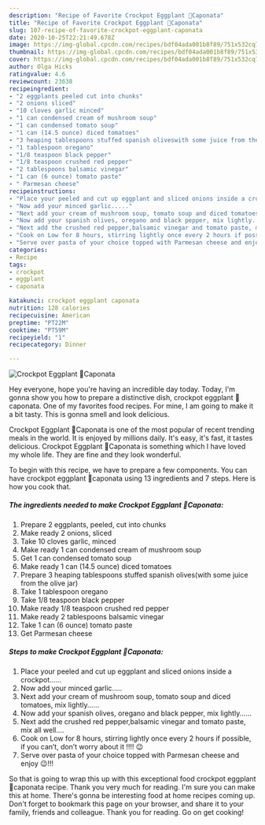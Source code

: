 ```yaml
---
description: "Recipe of Favorite Crockpot Eggplant 🍆Caponata"
title: "Recipe of Favorite Crockpot Eggplant 🍆Caponata"
slug: 107-recipe-of-favorite-crockpot-eggplant-caponata
date: 2020-10-25T22:21:49.678Z
image: https://img-global.cpcdn.com/recipes/bdf04ada001b8f89/751x532cq70/crockpot-eggplant-🍆caponata-recipe-main-photo.jpg
thumbnail: https://img-global.cpcdn.com/recipes/bdf04ada001b8f89/751x532cq70/crockpot-eggplant-🍆caponata-recipe-main-photo.jpg
cover: https://img-global.cpcdn.com/recipes/bdf04ada001b8f89/751x532cq70/crockpot-eggplant-🍆caponata-recipe-main-photo.jpg
author: Olga Hicks
ratingvalue: 4.6
reviewcount: 23638
recipeingredient:
- "2 eggplants peeled cut into chunks"
- "2 onions sliced"
- "10 cloves garlic minced"
- "1 can condensed cream of mushroom soup"
- "1 can condensed tomato soup"
- "1 can (14.5 ounce) diced tomatoes"
- "3 heaping tablespoons stuffed spanish oliveswith some juice from the olive jar"
- "1 tablespoon oregano"
- "1/8 teaspoon black pepper"
- "1/8 teaspoon crushed red pepper"
- "2 tablespoons balsamic vinegar"
- "1 can (6 ounce) tomato paste"
- " Parmesan cheese"
recipeinstructions:
- "Place your peeled and cut up eggplant and sliced onions inside a crockpot......"
- "Now add your minced garlic....."
- "Next add your cream of mushroom soup, tomato soup and diced tomatoes, mix lightly......"
- "Now add your spanish olives, oregano and black pepper, mix lightly......"
- "Next add the crushed red pepper,balsamic vinegar and tomato paste, mix all well...."
- "Cook on Low for 8 hours, stirring lightly once every 2 hours if possible, if you can’t, don’t worry about it !!!! 😉"
- "Serve over pasta of your choice topped with Parmesan cheese and enjoy 😉!!!"
categories:
- Recipe
tags:
- crockpot
- eggplant
- caponata

katakunci: crockpot eggplant caponata 
nutrition: 128 calories
recipecuisine: American
preptime: "PT22M"
cooktime: "PT59M"
recipeyield: "1"
recipecategory: Dinner

---
```



![Crockpot Eggplant 🍆Caponata](https://img-global.cpcdn.com/recipes/bdf04ada001b8f89/751x532cq70/crockpot-eggplant-🍆caponata-recipe-main-photo.jpg)

Hey everyone, hope you're having an incredible day today. Today, I'm gonna show you how to prepare a distinctive dish, crockpot eggplant 🍆caponata. One of my favorites food recipes. For mine, I am going to make it a bit tasty. This is gonna smell and look delicious.



Crockpot Eggplant 🍆Caponata is one of the most popular of recent trending meals in the world. It is enjoyed by millions daily. It's easy, it's fast, it tastes delicious. Crockpot Eggplant 🍆Caponata is something which I have loved my whole life. They are fine and they look wonderful.


To begin with this recipe, we have to prepare a few components. You can have crockpot eggplant 🍆caponata using 13 ingredients and 7 steps. Here is how you cook that.

<!--inarticleads1-->

##### The ingredients needed to make Crockpot Eggplant 🍆Caponata:

1. Prepare 2 eggplants, peeled, cut into chunks
1. Make ready 2 onions, sliced
1. Take 10 cloves garlic, minced
1. Make ready 1 can condensed cream of mushroom soup
1. Get 1 can condensed tomato soup
1. Make ready 1 can (14.5 ounce) diced tomatoes
1. Prepare 3 heaping tablespoons stuffed spanish olives(with some juice from the olive jar)
1. Take 1 tablespoon oregano
1. Take 1/8 teaspoon black pepper
1. Make ready 1/8 teaspoon crushed red pepper
1. Make ready 2 tablespoons balsamic vinegar
1. Take 1 can (6 ounce) tomato paste
1. Get  Parmesan cheese




<!--inarticleads2-->

##### Steps to make Crockpot Eggplant 🍆Caponata:

1. Place your peeled and cut up eggplant and sliced onions inside a crockpot......
1. Now add your minced garlic.....
1. Next add your cream of mushroom soup, tomato soup and diced tomatoes, mix lightly......
1. Now add your spanish olives, oregano and black pepper, mix lightly......
1. Next add the crushed red pepper,balsamic vinegar and tomato paste, mix all well....
1. Cook on Low for 8 hours, stirring lightly once every 2 hours if possible, if you can’t, don’t worry about it !!!! 😉
1. Serve over pasta of your choice topped with Parmesan cheese and enjoy 😉!!!




So that is going to wrap this up with this exceptional food crockpot eggplant 🍆caponata recipe. Thank you very much for reading. I'm sure you can make this at home. There's gonna be interesting food at home recipes coming up. Don't forget to bookmark this page on your browser, and share it to your family, friends and colleague. Thank you for reading. Go on get cooking!
